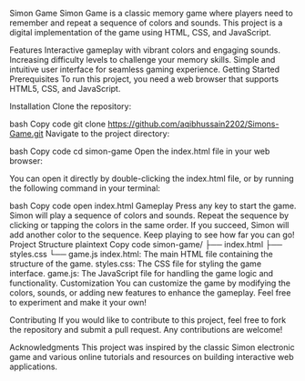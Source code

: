 Simon Game
Simon Game is a classic memory game where players need to remember and repeat a sequence of colors and sounds. This project is a digital implementation of the game using HTML, CSS, and JavaScript.

Features
Interactive gameplay with vibrant colors and engaging sounds.
Increasing difficulty levels to challenge your memory skills.
Simple and intuitive user interface for seamless gaming experience.
Getting Started
Prerequisites
To run this project, you need a web browser that supports HTML5, CSS, and JavaScript.

Installation
Clone the repository:

bash
Copy code
git clone https://github.com/aqibhussain2202/Simons-Game.git
Navigate to the project directory:

bash
Copy code
cd simon-game
Open the index.html file in your web browser:

You can open it directly by double-clicking the index.html file, or by running the following command in your terminal:

bash
Copy code
open index.html
Gameplay
Press any key to start the game.
Simon will play a sequence of colors and sounds.
Repeat the sequence by clicking or tapping the colors in the same order.
If you succeed, Simon will add another color to the sequence.
Keep playing to see how far you can go!
Project Structure
plaintext
Copy code
simon-game/
├── index.html
├── styles.css
└── game.js
index.html: The main HTML file containing the structure of the game.
styles.css: The CSS file for styling the game interface.
game.js: The JavaScript file for handling the game logic and functionality.
Customization
You can customize the game by modifying the colors, sounds, or adding new features to enhance the gameplay. Feel free to experiment and make it your own!

Contributing
If you would like to contribute to this project, feel free to fork the repository and submit a pull request. Any contributions are welcome!


Acknowledgments
This project was inspired by the classic Simon electronic game and various online tutorials and resources on building interactive web applications.

